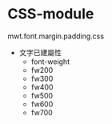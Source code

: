 # CSS-module
mwt.font.margin.padding.css

+ 文字已建屬性
  + font-weight
  + fw200
  + fw300
  + fw400
  + fw500
  + fw600
  + fw700

